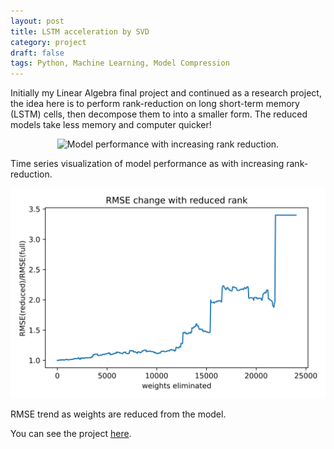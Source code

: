 ```yaml
---
layout: post
title: LSTM acceleration by SVD
category: project
draft: false
tags: Python, Machine Learning, Model Compression
---
```


Initially my Linear Algebra final project and continued as a research project, the idea here is to perform rank-reduction on long short-term memory (LSTM) cells, then decompose them to into a smaller form. The reduced models take less memory and computer quicker!

<p align="center">
<img src="/images/reduce_rank_2.gif" alt="Model performance with increasing rank reduction." width="600"/>
</p>
Time series visualization of model performance as with increasing rank-reduction.
<p align="center">
<img src="/images/rmse_with_weight_loss.png" alt="RMSE increasing as weights reduced from model." width="600"/>
</p>
RMSE trend as weights are reduced from the model.



You can see the project [here](https://github.com/dncoble/LSTM-acceleration-with-singular-value-decomposition).
